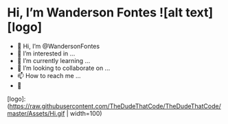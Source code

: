 # Hi, I’m Wanderson Fontes ![alt text][logo]

- 👋 Hi, I’m @WandersonFontes
- 👀 I’m interested in ...
- 🌱 I’m currently learning ...
- 💞️ I’m looking to collaborate on ...
- 📫 How to reach me ...
- :pushpin:	

<!---
WandersonFontes/WandersonFontes is a ✨ special ✨ repository because its `README.md` (this file) appears on your GitHub profile.
You can click the Preview link to take a look at your changes.
--->

[logo]: (https://raw.githubusercontent.com/TheDudeThatCode/TheDudeThatCode/master/Assets/Hi.gif | width=100)
